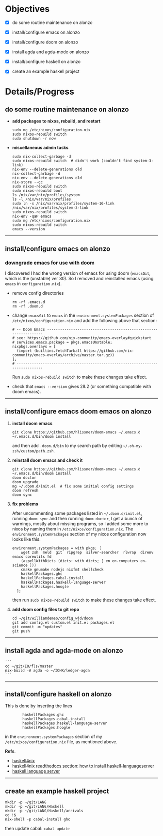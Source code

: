 # Objectives

- [X] do some routine maintenance on alonzo
- [X] install/configure emacs on alonzo
- [X] install/configure doom on alonzo
- [X] install agda and agda-mode on alonzo
- [X] install/configure haskell on alonzo
- [X] create an example haskell project


# Details/Progress

## do some routine maintenance on alonzo

+  **add packages to nixos, rebuild, and restart**
 
   ```
   sudo mg /etc/nixos/configuration.nix
   sudo nixos-rebuild switch
   sudo shutdown -r now
   ```


+  **miscellaneous admin tasks**

    ```
    sudo nix-collect-garbage -d
    sudo nixos-rebuild switch  # didn't work (couldn't find system-3-link)
    nix-env --delete-generations old
    nix-collect-garbage -d
    nix-env --delete-generations old
    nix-store --gc
    sudo nixos-rebuild switch
    sudo nixos-rebuild boot
    ls /nix/var/nix/profiles/system
    ls -l /nix/var/nix/profiles
    sudo ln -s /nix/var/nix/profiles/system-16-link /nix/var/nix/profiles/system-3-link
    sudo nixos-rebuild switch
    nix-env -qaP emacs
    sudo mg /etc/nixos/configuration.nix
    sudo nixos-rebuild switch
    emacs --version
    ```

-------------------------

## install/configure emacs on alonzo

### downgrade emacs for use with doom

I discovered I had the wrong version of emacs for using doom (`emacsGit`, which is the (unstable) ver 30).
So I removed and reinstalled emacs (using `emacs` in `configuration.nix`).
    
+  remove config directories

   ```
   rm -rf .emacs.d
   rm -rf .doom.d
   ```

+  change `emacsGit` to `emacs` in the `environment.systemPackages` section of 
   `/etc/nixos/configuration.nix` and add the following above that section:

   ```
   # -- Doom Emacs -----------------------------------------------------------------
   # see: https://github.com/nix-community/emacs-overlay#quickstart
   # services.emacs.package = pkgs.emacsUnstable;
   nixpkgs.overlays = [
     (import (builtins.fetchTarball https://github.com/nix-community/emacs-overlay/archive/master.tar.gz))
   ];
   # -------------------------------------------------------------------------------
   ```

   Run `sudo nixos-rebuild switch` to make these changes take effect.

+  check that `emacs --version` gives 28.2 (or something compatible with doom emacs).


-----------------------

## install/configure emacs doom emacs on alonzo

1.  **install doom emacs**
    ```
    git clone https://github.com/hlissner/doom-emacs ~/.emacs.d
    ~/.emacs.d/bin/doom install
    ```
    
    and then  add `.doom.d/bin` to my search path by editing `~/.oh-my-zsh/custom/path.zsh`.

    

3.  **reinstall doom emacs and check it**
    
    ```
    git clone https://github.com/hlissner/doom-emacs ~/.emacs.d
    ~/.emacs.d/bin/doom install
    doom doctor
    doom upgrade
    mg ~/.doom.d/init.el  # fix some initial config settings
    doom refresh
    doom sync
    ```

4.  **fix problems**

    After uncommenting some packages listed in `~/.doom.d/init.el`, running `doom sync` and then running 
    `doom doctor`, I get a bunch of warnings, mostly about missing programs, so I added some more 
    to nixos by naming them in `/etc/nixos/configuration.nix`. The `environment.systemPackages` section 
    of my nixos configuration now looks like this.

    ```
    environment.systemPackages = with pkgs; [ 
        wget zsh  meld  git  ripgrep  silver-searcher  rlwrap  direnv  emacs coreutils fd
        (aspellWithDicts (dicts: with dicts; [ en en-computers en-science ]))
        cmake gnumake nodejs nixfmt shellcheck
        haskellPackages.ghc
        haskellPackages.cabal-install
        haskellPackages.haskell-language-server
        haskellPackages.hoogle
      ];
    ```

    then run `sudo nixos-rebuild switch` to make these changes take effect.

5.  **add doom config files to git repo**

    ```
    cd ~/git/williamdemeo/config_wjd/doom
    git add config.el custom.el init.el packages.el
    git commit -m "updates"
    git push
    ```


-------------------------------------

## install agda and agda-mode on alonzo

    ```
    cd ~/git/IO/fls/master
    nix-build -A agda -o ~/IOHK/ledger-agda
    ```
    

-------------------------

## install/configure haskell on alonzo

This is done by inserting the lines

```
        haskellPackages.ghc
        haskellPackages.cabal-install
        haskellPackages.haskell-language-server
        haskellPackages.hoogle
```

in the `environment.systemPackages` section of my `/etc/nixos/configuration.nix` file,
as mentioned above. 
    
**Refs**. 

+  [haskell4nix][]
+  [haskell4nix readthedocs section: how to install haskell-languageserver][haskell4nix hls]
+  [haskell language server][]

-----------------------------

## create an example haskell project

```
mkdir -p ~/git/LANG
mkdir -p ~/git/LANG/Haskell
mkdir -p ~/git/LANG/Haskell/arrivals
cd !$
nix-shell -p cabal-install ghc

```
 
then update cabal: `cabal update`


[haskell4nix]: https://haskell4nix.readthedocs.io/
[haskell4nix hls]: https://haskell4nix.readthedocs.io/nixpkgs-users-guide.html#how-to-install-haskell-language-server
[haskell language server]: https://haskell-language-server.readthedocs.io/en/latest/index.html
